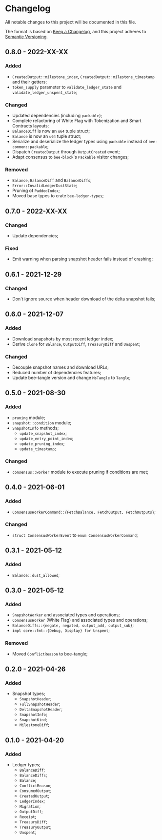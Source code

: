 # Changelog

All notable changes to this project will be documented in this file.

The format is based on [Keep a Changelog](https://keepachangelog.com/en/1.0.0/),
and this project adheres to [Semantic Versioning](https://semver.org/spec/v2.0.0.html).

<!-- ## Unreleased - YYYY-MM-DD

### Added

### Changed

### Deprecated

### Removed

### Fixed

### Security -->

## 0.8.0 - 2022-XX-XX

### Added

- `CreatedOutput::milestone_index`, `CreatedOutput::milestone_timestamp` and their getters;
- `token_supply` parameter to `validate_ledger_state` and `validate_ledger_unspent_state`;

### Changed

- Updated dependencies (including `packable`);
- Complete refactoring of White Flag with Tokenization and Smart Contracts layouts;
- `BalanceDiff` is now an `u64` tuple struct;
- `Balance` is now an `u64` tuple struct;
- Serialize and deserialize the ledger types using `packable` instead of `bee-common::packable`;
- Dispatch `CreatedOutput` through `OutputCreated` event;
- Adapt consensus to `bee-block`'s `Packable` visitor changes;

### Removed

- `Balance`, `BalanceDiff` and `BalanceDiffs`;
- `Error::InvalidLedgerDustState`;
- Pruning of `PaddedIndex`;
- Moved base types to crate `bee-ledger-types`;

## 0.7.0 - 2022-XX-XX

### Changed

- Update dependencies;

### Fixed

- Emit warning when parsing snapshot header fails instead of crashing;

## 0.6.1 - 2021-12-29

### Changed

- Don't ignore source when header download of the delta snapshot fails;

## 0.6.0 - 2021-12-07

### Added

- Download snapshots by most recent ledger index;
- Derive `Clone` for `Balance`, `OutputDiff`, `TreasuryDiff` and `Unspent`;

### Changed

- Decouple snapshot names and download URLs;
- Reduced number of dependencies features;
- Update bee-tangle version and change `MsTangle` to `Tangle`;

## 0.5.0 - 2021-08-30

### Added

- `pruning` module;
- `snapshot::condition` module;
- `SnapshotInfo` methods;
  - `update_snapshot_index`;
  - `update_entry_point_index`;
  - `update_pruning_index`;
  - `update_timestamp`;

### Changed

- `consensus::worker` module to execute pruning if conditions are met;

## 0.4.0 - 2021-06-01

### Added

- `ConsensusWorkerCommand::{FetchBalance, FetchOutput, FetchOutputs}`;

### Changed

- `struct ConsensusWorkerEvent` to `enum ConsensusWorkerCommand`;

## 0.3.1 - 2021-05-12

### Added

- `Balance::dust_allowed`;

## 0.3.0 - 2021-05-12

### Added

- `SnapshotWorker` and associated types and operations;
- `ConsensusWorker` (White Flag) and associated types and operations;
- `BalanceDiffs::{negate, negated, output_add, output_sub}`;
- `impl core::fmt::{Debug, Display} for Unspent`;

### Removed

- Moved `ConflictReason` to bee-tangle;

## 0.2.0 - 2021-04-26

### Added

- Snapshot types;
  - `SnapshotHeader`;
  - `FullSnapshotHeader`;
  - `DeltaSnapshotHeader`;
  - `SnapshotInfo`;
  - `SnapshotKind`;
  - `MilestoneDiff`;

## 0.1.0 - 2021-04-20

### Added

- Ledger types;
  - `BalanceDiff`;
  - `BalanceDiffs`;
  - `Balance`;
  - `ConflictReason`;
  - `ConsumedOutput`;
  - `CreatedOutput`;
  - `LedgerIndex`;
  - `Migration`;
  - `OutputDiff`;
  - `Receipt`;
  - `TreasuryDiff`;
  - `TreasuryOutput`;
  - `Unspent`;
